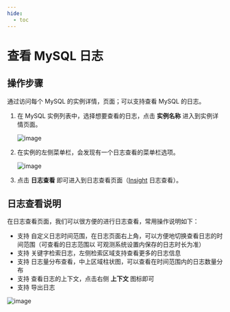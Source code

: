 ```yaml
---
hide:
  - toc
---
```


# 查看 MySQL 日志

## 操作步骤

通过访问每个 MySQL 的实例详情，页面；可以支持查看 MySQL 的日志。

1. 在 MySQL 实例列表中，选择想要查看的日志，点击 __实例名称__ 进入到实例详情页面。

    ![image](https://docs.daocloud.io/daocloud-docs-images/docs/middleware/mysql/images/log01.png)

2. 在实例的左侧菜单栏，会发现有一个日志查看的菜单栏选项。

    ![image](https://docs.daocloud.io/daocloud-docs-images/docs/middleware/mysql/images/log02.png)

3. 点击 __日志查看__ 即可进入到日志查看页面（[Insight](../../../insight/intro/index.md) 日志查看）。

## 日志查看说明

在日志查看页面，我们可以很方便的进行日志查看，常用操作说明如下：

* 支持 自定义日志时间范围，在日志页面右上角，可以方便地切换查看日志的时间范围（可查看的日志范围以 可观测系统设置内保存的日志时长为准）
* 支持 关键字检索日志，左侧检索区域支持查看更多的日志信息
* 支持 日志量分布查看，中上区域柱状图，可以查看在时间范围内的日志数量分布
* 支持 查看日志的上下文，点击右侧 __上下文__ 图标即可
* 支持 导出日志

![image](https://docs.daocloud.io/daocloud-docs-images/docs/middleware/mysql/images/log03.png)
